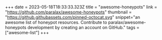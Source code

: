 +++
date = 2023-05-18T18:33:33.323Z
title = "awesome-honeypots"
link = "https://github.com/paralax/awesome-honeypots"
thumbnail = "https://github.githubassets.com/pinned-octocat.svg"
snippet="an awesome list of honeypot resources. Contribute to paralax/awesome-honeypots development by creating an account on GitHub."
tags = ["awesome-list"]
+++
